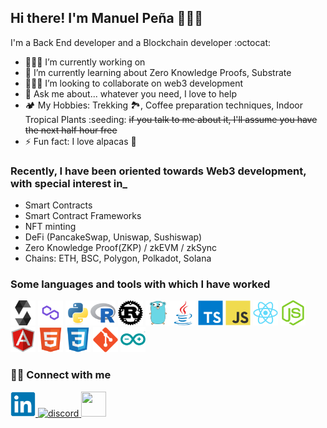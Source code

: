## Hi there! I'm Manuel Peña 🙋🏽‍♂️

I'm a Back End developer and a Blockchain developer :octocat:

- 👨🏽‍💻 I’m currently working on 
- 🌱 I’m currently learning about Zero Knowledge Proofs, Substrate
- 🧗🏽‍♂️ I’m looking to collaborate on web3 development
- 💬 Ask me about... whatever you need, I love to help
- :camping: My Hobbies: Trekking :national_park:, Coffee preparation techniques, Indoor Tropical Plants :seeding:  ~~if you talk to me about it, I'll assume you have the next half hour free~~
- ⚡ Fun fact: I love alpacas :llama:
  
### Recently, I have been oriented towards Web3 development, with special interest in_

- Smart Contracts
- Smart Contract Frameworks
- NFT minting 
- DeFi (PancakeSwap, Uniswap, Sushiswap)
- Zero Knowledge Proof(ZKP) / zkEVM / zkSync
- Chains: ETH, BSC, Polygon, Polkadot, Solana
  
### Some languages ​​and tools with which I have worked

<img src="https://github.com/devicons/devicon/blob/55609aa5bd817ff167afce0d965585c92040787a/icons/solidity/solidity-original.svg" alt="" width="40" height="40"/> <img src="https://github.com/devicons/devicon/blob/55609aa5bd817ff167afce0d965585c92040787a/icons/polygon/polygon-original.svg" alt="" width="40" height="40"/> <img src="https://github.com/devicons/devicon/blob/55609aa5bd817ff167afce0d965585c92040787a/icons/python/python-original.svg" alt="phyton" width="40" height="40"/><img src="https://github.com/devicons/devicon/blob/55609aa5bd817ff167afce0d965585c92040787a/icons/r/r-original.svg" alt="r" width="40" height="40"/> <img src="https://github.com/devicons/devicon/blob/55609aa5bd817ff167afce0d965585c92040787a/icons/rust/rust-plain.svg" alt="rust" width="40" height="40"/> <img src="https://github.com/devicons/devicon/blob/55609aa5bd817ff167afce0d965585c92040787a/icons/go/go-original.svg" alt="go" width="40" height="40"/><img src="https://github.com/devicons/devicon/blob/55609aa5bd817ff167afce0d965585c92040787a/icons/java/java-original.svg" alt="java" width="40" height="40"/> <img src="https://github.com/devicons/devicon/blob/55609aa5bd817ff167afce0d965585c92040787a/icons/typescript/typescript-original.svg" alt="typescript" width="40" height="40"/> <img src="https://github.com/devicons/devicon/blob/55609aa5bd817ff167afce0d965585c92040787a/icons/javascript/javascript-original.svg" alt="javascript" width="40" height="40"/> <img src="https://github.com/devicons/devicon/blob/55609aa5bd817ff167afce0d965585c92040787a/icons/react/react-original.svg" alt="react" width="40" height="40"/> <img src="https://github.com/devicons/devicon/blob/55609aa5bd817ff167afce0d965585c92040787a/icons/nodejs/nodejs-original.svg" alt="node.js" width="40" height="40"/><img src="https://github.com/devicons/devicon/blob/55609aa5bd817ff167afce0d965585c92040787a/icons/angularjs/angularjs-original.svg" alt="" width="40" height="40"/> <img src="https://github.com/devicons/devicon/blob/55609aa5bd817ff167afce0d965585c92040787a/icons/html5/html5-original.svg" alt="" width="40" height="40"/> <img src="https://github.com/devicons/devicon/blob/55609aa5bd817ff167afce0d965585c92040787a/icons/css3/css3-original.svg" alt="" width="40" height="40"/> <img src="https://github.com/devicons/devicon/blob/55609aa5bd817ff167afce0d965585c92040787a/icons/git/git-original.svg" alt="" width="40" height="40"/> <img src="https://github.com/devicons/devicon/blob/55609aa5bd817ff167afce0d965585c92040787a/icons/arduino/arduino-original.svg" alt="" width="40" height="40"/> 


### 🤝🏻 Connect with me

<a href="https://www.linkedin.com/in/manuelpz-dev/" target="_blank" rel="noreferrer"><img src="https://github.com/devicons/devicon/blob/55609aa5bd817ff167afce0d965585c92040787a/icons/linkedin/linkedin-original.svg" alt="linkedIn" width="40" height="40"/> </a> <a href="https://discord.com/invite/eR92wJZyHJ" target="_blank" rel="noreferrer"><img src="https://github.com/manuelpenazuniga/personal-resources/blob/0bcf938a1b09f8051d166c09f80d44b547f03ff6/img/discord.png" alt="discord" width="40" height="40"/> </a> <a href="https://t.me/manuelpenazuniga" target="_blank" rel="noreferrer"><img src="https://github.com/manuelpenazuniga/personal-resources/blob/ca4e78131b31490c5fc9742309dfb834c1e8f2ea/img/telegram.png" width="40" height="40"/> </a>


<!--
**manuelpenazuniga/manuelpenazuniga** is a ✨ _special_ ✨ repository because its `README.md` (this file) appears on your GitHub profile.

Here are some ideas to get you started:

- 🔭 I’m currently working on ...
- 🌱 I’m currently learning ...
- 👯 I’m looking to collaborate on ...
- 🤔 I’m looking for help with ...
- 💬 Ask me about ...
- 📫 How to reach me: ...
- 😄 Pronouns: ...
- ⚡ Fun fact: ...
-->
